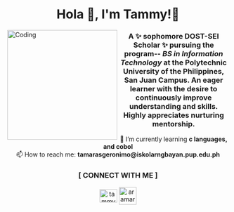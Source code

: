 <h1 align="center"> Hola 👋, I'm Tammy!🌷</h1>
<img align="left" alt="Coding" width="250" src="https://github-production-user-asset-6210df.s3.amazonaws.com/142241465/264631843-9ac0d89e-87e0-4396-b6d5-f704edbfb892.gif"/>
<h3 align="center" width="200"> A ✨ sophomore DOST-SEI Scholar ✨ pursuing the program-- <i>BS in Information Technology</i> at the Polytechnic University of the Philippines, San Juan Campus. An eager learner with the desire to continuously improve understanding and skills. Highly appreciates nurturing mentorship.</h3>

<p align="center">  🌱 I’m currently learning <b>c languages, and cobol</b> <br>
📫 How to reach me: <b>tamarasgeronimo@iskolarngbayan.pup.edu.ph</b></p>

<h3 align="center">[ CONNECT WITH ME ]</h3> 
<p align="center">
<a href="https://linkedin.com/in/tammygeronimo" target="blank"><img align="center" src="https://raw.githubusercontent.com/rahuldkjain/github-profile-readme-generator/master/src/images/icons/Social/linked-in-alt.svg" alt="tammygeronimo" height="30" width="40" /></a>
<a href="https://instagram.com/aramarina_" target="blank"><img align="center" src="https://raw.githubusercontent.com/rahuldkjain/github-profile-readme-generator/master/src/images/icons/Social/instagram.svg" alt="aramarina_" height="40" width="40" /></a>
</p>

<!--
COMMENY
**tammygeronimo/tammygeronimo** is a ✨ _special_ ✨ repository because its `README.md` (this file) appears on your GitHub profile.
<img align="left" alt="Coding" width="400" src="https://cdn.dribbble.com/users/1162077/screenshots/3848914/programmer.gif"/>
<img align="left" alt="Coding" width="400" src="https://github-production-user-asset-6210df.s3.amazonaws.com/142241465/264631843-9ac0d89e-87e0-4396-b6d5-f704edbfb892.gif"/>
Here are some ideas to get you started:
oki 💫🪐🪻🌙☄️
- 🔭 I’m currently working on ...
- 🌱 I’m currently learning ...
- 👯 I’m looking to collaborate on ...
- 🤔 I’m looking for help with ...
- 💬 Ask me about ...
- 📫 How to reach me: ...
- 😄 Pronouns: ...
![Alt text](https://github.com/tammygeronimo/ok/blob/main/200w.gif)
- ⚡ Fun fact: ...
-->
